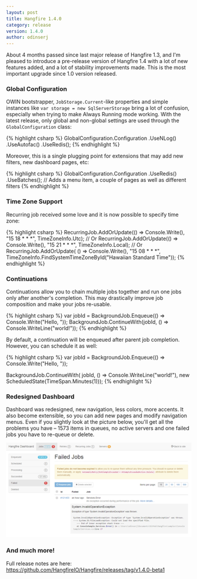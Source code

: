 ```yaml
---
layout: post
title: Hangfire 1.4.0
category: release
version: 1.4.0
author: odinserj
---
```


About 4 months passed since last major release of Hangfire 1.3, and I'm pleased to introduce a pre-release version of Hangfire 1.4 with a lot of new features added, and a lot of stability improvements made. This is the most important upgrade since 1.0 version released.

### Global Configuration

OWIN bootstrapper, `JobStorage.Current`-like properties and simple instances like `var storage = new SqlServerStorage` bring a lot of confusion, especially when trying to make Always Running mode working. With the latest release, only global and non-global settings are used through the `GlobalConfiguration` class:

{% highlight csharp %}
GlobalConfiguration.Configuration
    .UseNLog()
    .UseAutofac()
    .UseRedis();
{% endhighlight %}

Moreover, this is a single plugging point for extensions that may add new filters, new dashboard pages, etc:

{% highlight csharp %}
GlobalConfiguration.Configuration
    .UseRedis()
    .UseBatches(); // Adds a menu item, a couple of pages as well as different filters
{% endhighlight %}

### Time Zone Support

Recurring job received some love and it is now possible to specify time zone:

{% highlight csharp %}
RecurringJob.AddOrUpdate(() => Console.Write(), "15 18 * * *", TimeZoneInfo.Utc);
// Or
RecurringJob.AddOrUpdate(() => Console.Write(), "15 21 * * *", TimeZoneInfo.Local);
// Or
RecurringJob.AddOrUpdate(
    () => Console.Write(), 
    "15 08 * * *", 
    TimeZoneInfo.FindSystemTimeZoneById("Hawaiian Standard Time"));
{% endhighlight %}

### Continuations

Continuations allow you to chain multiple jobs together and run one jobs only after another's completion. This may drastically improve job composition and make your jobs re-usable.

{% highlight csharp %}
var jobId = BackgroundJob.Enqueue(() => Console.Write("Hello, "));
BackgroundJob.ContinueWith(jobId, () => Console.WriteLine("world!"));
{% endhighlight %}

By default, a continuation will be enqueued after parent job completion. However, you can schedule it as well:

{% highlight csharp %}
var jobId = BackgroundJob.Enqueue(() => Console.Write("Hello, "));

BackgroundJob.ContinueWith(
    jobId, 
    () => Console.WriteLine("world!"), 
    new ScheduledState(TimeSpan.Minutes(1)));
{% endhighlight %}

### Redesigned Dashboard

Dashboard was redesigned, new navigation, less colors, more accents. It also become extensible, so you can add new pages and modify navigation menus. Even if you slightly look at the picture below, you'll get all the problems you have – 1573 items in queues, no active servers and one failed jobs you have to re-queue or delete.

[![New Dashboard](/img/new-dashboard.png)](/img/new-dashboard.png)

### And much more!

Full release notes are here: https://github.com/HangfireIO/Hangfire/releases/tag/v1.4.0-beta1